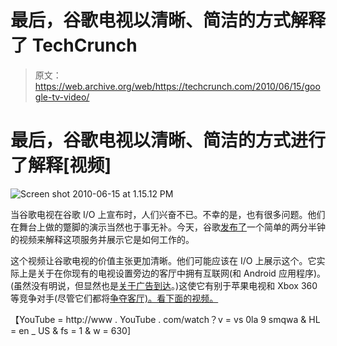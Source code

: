 # 最后，谷歌电视以清晰、简洁的方式解释了 TechCrunch

> 原文：<https://web.archive.org/web/https://techcrunch.com/2010/06/15/google-tv-video/>

# 最后，谷歌电视以清晰、简洁的方式进行了解释[视频]

![](img/2da2ad05c6609a3a3751e6d03a080c80.png "Screen shot 2010-06-15 at 1.15.12 PM")

当谷歌电视在谷歌 I/O 上宣布时，人们兴奋不已。不幸的是，也有很多问题。他们在舞台上做的蹩脚的演示当然也于事无补。今天，谷歌[发布了](https://web.archive.org/web/20221206210633/http://www.youtube.com/watch?v=vS0la9SmqWA)一个简单的两分半钟的视频来解释这项服务并展示它是如何工作的。

这个视频让谷歌电视的价值主张更加清晰。他们可能应该在 I/O 上展示这个。它实际上是关于在你现有的电视设置旁边的客厅中拥有互联网(和 Android 应用程序)。(虽然没有明说，但显然也是[关于广告到达](https://web.archive.org/web/20221206210633/https://beta.techcrunch.com/2010/05/20/google-tv/)。)这使它有别于苹果电视和 Xbox 360 等竞争对手(尽管它们都将[争夺客厅)。看下面的视频。](https://web.archive.org/web/20221206210633/https://beta.techcrunch.com/2010/05/20/apple-tv-google-tv/)

【YouTube = http://www . YouTube . com/watch？v = vs 0la 9 smqwa & HL = en _ US & fs = 1 & w = 630]